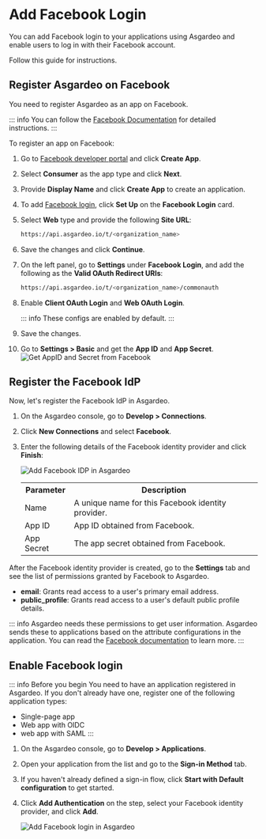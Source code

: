 # Add Facebook Login

You can add Facebook login to your applications using Asgardeo and enable users to log in with their Facebook account.

Follow this guide for instructions.

## Register Asgardeo on Facebook
You need to register Asgardeo as an app on Facebook.

::: info
You can follow the [Facebook Documentation](https://developers.facebook.com/docs/development/create-an-app) for detailed instructions.
:::

To register an app on Facebook:
1. Go to [Facebook developer portal](https://developers.facebook.com/apps) and click **Create App**.
2. Select **Consumer** as the app type and click **Next**.
3. Provide **Display Name** and click **Create App** to create an application.
4. To add [Facebook login](https://developers.facebook.com/docs/facebook-login/), click **Set Up** on the **Facebook Login** card.
5. Select **Web** type and provide the following **Site URL**:
    ```bash no-line-numbers
    https://api.asgardeo.io/t/<organization_name>
    ```
6. Save the changes and click **Continue**.
7. On the left panel, go to **Settings** under **Facebook Login**, and add the following as the **Valid OAuth Redirect URIs**:
   ```bash no-line-numbers
   https://api.asgardeo.io/t/<organization_name>/commonauth
   ```
9. Enable **Client OAuth Login** and **Web OAuth Login**.

    ::: info
    These configs are enabled by default.
    :::

8. Save the changes.
9. Go to **Settings > Basic** and get the **App ID** and **App Secret**.
      <img :src="$withBase('/assets/img/guides/idp/facebook-idp/app-id-secret-from-facebook.png')" alt="Get AppID and Secret from Facebook">

## Register the Facebook IdP

Now, let's register the Facebook IdP in Asgardeo.

1. On the Asgardeo console, go to **Develop > Connections**.
2. Click **New Connections** and select **Facebook**.
3. Enter the following details of the Facebook identity provider and click **Finish**:

    <img :src="$withBase('/assets/img/guides/idp/facebook-idp/add-facebook-idp.png')" alt="Add Facebook IDP in Asgardeo">

    <table>
        <tr>
            <th>Parameter</th>
            <th>Description</th>
        </tr>
        <tr>
            <td>Name</td>
            <td>A unique name for this Facebook identity provider.</td>
        </tr>
        <tr>
            <td>App ID</td>
            <td>App ID obtained from Facebook.</td>
        </tr>
        <tr>
            <td>App Secret</td>
            <td>The app secret obtained from Facebook.</td>
        </tr>
    </table>

After the Facebook identity provider is created, go to the **Settings** tab and see the list of permissions granted by Facebook to Asgardeo.

- **email**: Grants read access to a user's primary email address.
- **public_profile**: Grants read access to a user's default public profile details.  

::: info
Asgardeo needs these permissions to get user information. Asgardeo sends these to applications based on the attribute configurations in the application. You can read the [Facebook documentation](https://developers.facebook.com/docs/permissions/reference) to learn more.
:::

##  Enable Facebook login

::: info Before you begin
You need to have an application registered in Asgardeo. If you don't already have one, register one of the following application types:

-   <a :href="$withBase('/guides/applications/register-single-page-app/')">Single-page app</a>
-   <a :href="$withBase('/guides/applications/register-oidc-web-app/')">Web app with OIDC</a>
-   <a :href="$withBase('/guides/applications/register-saml-web-app/')">web app with SAML</a>
:::

1. On the Asgardeo console, go to **Develop > Applications**.
2. Open your application from the list and go to the **Sign-in Method** tab.
3. If you haven't already defined a sign-in flow, click **Start with Default configuration** to get started.
4. Click **Add Authentication** on the step, select your Facebook identity provider, and click **Add**.

    <img :src="$withBase('/assets/img/guides/idp/facebook-idp/add-facebook-federation-with-basic.png')" alt="Add Facebook login in Asgardeo">
